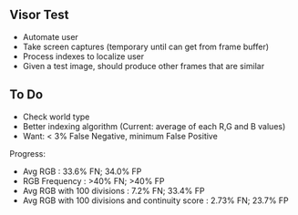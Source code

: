 ## Visor Test
- Automate user
- Take screen captures (temporary until can get from frame buffer)
- Process indexes to localize user
- Given a test image, should produce other frames that are similar

## To Do
- Check world type
- Better indexing algorithm (Current: average of each R,G and B values)
- Want: < 3% False Negative, minimum False Positive

Progress:
- Avg RGB : 33.6% FN; 34.0% FP
- RGB Frequency : >40% FN; >40% FP
- Avg RGB with 100 divisions : 7.2% FN; 33.4% FP
- Avg RGB with 100 divisions and continuity score : 2.73% FN; 23.7% FP